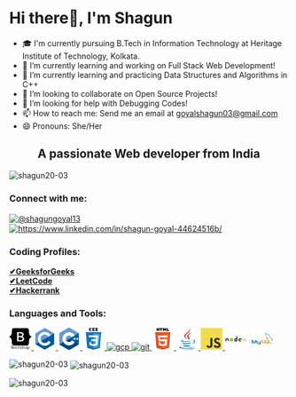 ### <h1 align="left">Hi there👋, I'm Shagun</h1>

- 🎓 I'm currently pursuing B.Tech in Information Technology at Heritage Institute of Technology, Kolkata.
- 🔭 I’m currently learning and working on Full Stack Web Development!
- 🌱 I’m currently learning and practicing Data Structures and Algorithms in C++
- 👯 I’m looking to collaborate on Open Source Projects!
- 🤔 I’m looking for help with Debugging Codes!
- 📫 How to reach me: Send me an email at goyalshagun03@gmail.com
- 😄 Pronouns: She/Her

<h2 align="center">A passionate Web developer from India</h2>

<p align="left"> <img src="https://komarev.com/ghpvc/?username=shagun20-03&label=Profile%20views&color=0e75b6&style=flat" alt="shagun20-03" /> </p>





<h3 align="left">Connect with me:</h3> 
<p align="left">
<a href="https://twitter.com/ShagunGoyal13" target="blank"><img align="center" src="https://raw.githubusercontent.com/rahuldkjain/github-profile-readme-generator/master/src/images/icons/Social/twitter.svg" alt="@shagungoyal13" height="30" width="40" /></a>
<a href="https://www.linkedin.com/in/shagun-goyal-44624516b/" target="blank"><img align="center" src="https://raw.githubusercontent.com/rahuldkjain/github-profile-readme-generator/master/src/images/icons/Social/linked-in-alt.svg" alt="https://www.linkedin.com/in/shagun-goyal-44624516b/" height="30" width="40" /></a>
</p>

<h3 align="left">Coding Profiles:</h3> 
<p align="left">
<a href="https://auth.geeksforgeeks.org/user/shagun03/practice" target="blank"><strong>✔GeeksforGeeks</strong></a><br>
  <a href="https://leetcode.com/shagun03/" target="blank"><strong>✔LeetCode</strong></a><br>
  <a href="https://www.hackerrank.com/shagun03" target="blank"><strong>✔Hackerrank</strong></a>
</p>

<h3 align="left">Languages and Tools:</h3>
<p align="left"> <a href="https://getbootstrap.com" target="_blank"> <img src="https://raw.githubusercontent.com/devicons/devicon/master/icons/bootstrap/bootstrap-plain-wordmark.svg" alt="bootstrap" width="40" height="40"/> </a> <a href="https://www.cprogramming.com/" target="_blank"> <img src="https://raw.githubusercontent.com/devicons/devicon/master/icons/c/c-original.svg" alt="c" width="40" height="40"/> </a> <a href="https://www.w3schools.com/cpp/" target="_blank"> <img src="https://raw.githubusercontent.com/devicons/devicon/master/icons/cplusplus/cplusplus-original.svg" alt="cplusplus" width="40" height="40"/> </a> <a href="https://www.w3schools.com/css/" target="_blank"> <img src="https://raw.githubusercontent.com/devicons/devicon/master/icons/css3/css3-original-wordmark.svg" alt="css3" width="40" height="40"/> </a> <a href="https://cloud.google.com" target="_blank"> <img src="https://www.vectorlogo.zone/logos/google_cloud/google_cloud-icon.svg" alt="gcp" width="40" height="40"/> </a> <a href="https://git-scm.com/" target="_blank"> <img src="https://www.vectorlogo.zone/logos/git-scm/git-scm-icon.svg" alt="git" width="40" height="40"/> </a> <a href="https://www.w3.org/html/" target="_blank"> <img src="https://raw.githubusercontent.com/devicons/devicon/master/icons/html5/html5-original-wordmark.svg" alt="html5" width="40" height="40"/> </a> <a href="https://www.java.com" target="_blank"> <img src="https://raw.githubusercontent.com/devicons/devicon/master/icons/java/java-original.svg" alt="java" width="40" height="40"/> </a> <a href="https://developer.mozilla.org/en-US/docs/Web/JavaScript" target="_blank"> <img src="https://raw.githubusercontent.com/devicons/devicon/master/icons/javascript/javascript-original.svg" alt="javascript" width="40" height="40"/> </a> <img src="https://github.com/devicons/devicon/blob/master/icons/nodejs/nodejs-original-wordmark.svg" title="NodeJS" alt="NodeJS" width="40" height="40"/>&nbsp; <img src="https://github.com/devicons/devicon/blob/master/icons/mysql/mysql-original-wordmark.svg" title="MySQL"  alt="MySQL" width="40" height="40"/>&nbsp;</p>

<p><img align="left" src="https://github-readme-stats.vercel.app/api/top-langs?username=shagun20-03&show_icons=true&locale=en&layout=compact" alt="shagun20-03" /></p>

<p>&nbsp;<img align="center" src="https://github-readme-stats.vercel.app/api?username=shagun20-03&show_icons=true&locale=en" alt="shagun20-03" /></p>

<p><img align="center" src="https://github-readme-streak-stats.herokuapp.com/?user=shagun20-03&" alt="shagun20-03" /></p>
